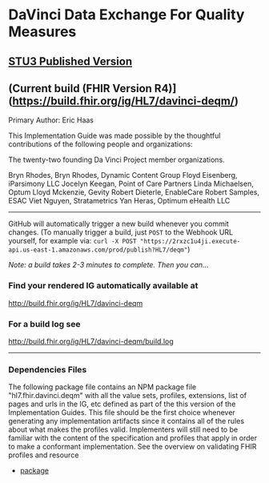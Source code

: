 # DaVinci Data Exchange For Quality Measures

## [STU3 Published Version](http://hl7.org/fhir/us/davinci-deqm/STU1)

## (Current build (FHIR Version R4)](https://build.fhir.org/ig/HL7/davinci-deqm/)

Primary Author:  Eric Haas

This Implementation Guide was made possible by the thoughtful contributions of the following people and organizations:

The twenty-two founding Da Vinci Project member organizations.

Bryn Rhodes, Bryn Rhodes, Dynamic Content Group
Floyd Eisenberg, iParsimony LLC
Jocelyn Keegan, Point of Care Partners
Linda Michaelsen, Optum
Lloyd Mckenzie, Gevity
Robert Dieterle, EnableCare
Robert Samples, ESAC
Viet Nguyen, Stratametrics
Yan Heras, Optimum eHealth LLC

-----

GitHub will automatically trigger a new build whenever you commit changes.
(To manually trigger a build, just `POST` to the Webhook URL yourself, for example via:
`curl -X POST "https://2rxzc1u4ji.execute-api.us-east-1.amazonaws.com/prod/publish?HL7/deqm"`)

*Note: a build takes 2-3 minutes to complete. Then you can...*

### Find your rendered IG automatically available at

http://build.fhir.org/ig/HL7/davinci-deqm

### For a build log see

http://build.fhir.org/ig/HL7/davinci-deqm/build.log

---

### Dependencies Files

The following package file contains an NPM package file "hl7.fhir.davinci.deqm" with all the value sets, profiles, extensions, list of pages and urls in the IG, etc defined as part of the this version of the Implementation Guides. This file should be the first choice whenever generating any implementation artifacts since it contains all of the rules about what makes the profiles valid. Implementers will still need to be familiar with the content of the specification and profiles that apply in order to make a conformant implementation. See the overview on validating FHIR profiles and resource

- [package](http://build.fhir.org/ig/HL7/davinci-deqm/package.tgz)
